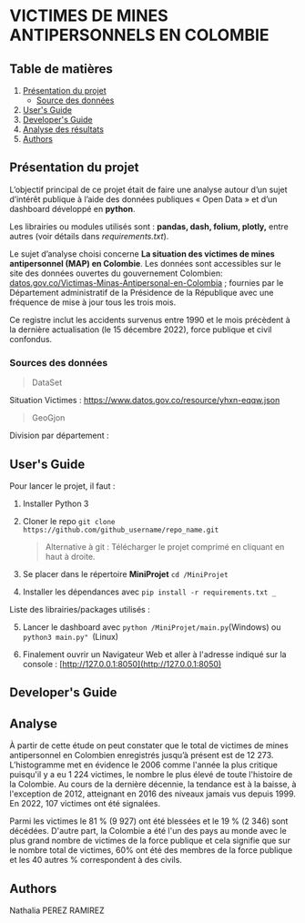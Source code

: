 # VICTIMES DE MINES ANTIPERSONNELS EN COLOMBIE
<!-- TABLE DES MATIERES -->
## Table de matières
1. [Présentation du projet](#introduction)
    - [Source des données](#sources)
2. [User's Guide](#user's_guide)
3. [Developer's Guide](#developers_guide)
4. [Analyse des résultats](#results)
5. [Authors](#authors)

<!-- INTRODUCTION-->
## Présentation du projet

L’objectif principal de ce projet était de faire une analyse autour d’un sujet d’intérêt publique à l’aide des données publiques « Open Data » et d’un dashboard développé en **python**.

Les librairies ou modules utilisés sont : **pandas, dash, folium, plotly,** entre autres (voir détails dans _requirements.txt_). 

Le sujet d’analyse choisi concerne **La situation des victimes de mines antipersonnel (MAP) en Colombie**. Les données sont accessibles sur le site des données ouvertes du gouvernement Colombien: [datos.gov.co/Victimas-Minas-Antipersonal-en-Colombia](https://www.datos.gov.co/Inclusi-n-Social-y-Reconciliaci-n/Situaci-n-V-ctimas-Minas-Antipersonal-en-Colombia/yhxn-eqqw) ; fournies par le Département administratif de la Présidence de la République avec une fréquence de mise à jour tous les trois mois.

Ce registre inclut les accidents survenus entre 1990 et le mois précèdent à la dernière actualisation (le 15 décembre 2022), force publique et civil confondus.

<!-- SOURCES DES DONNÉES -->
### Sources des données
>DataSet

Situation Victimes : https://www.datos.gov.co/resource/yhxn-eqqw.json
>GeoGjon

Division par département :
<!-- USER'S GUIDE -->
## User's Guide

Pour lancer le projet, il faut :

1. Installer Python 3

2. Cloner le repo 
	```git clone https://github.com/github_username/repo_name.git```

	>Alternative à git : Télécharger le projet comprimé en cliquant en haut à droite.

3. Se placer dans le répertoire **MiniProjet**
	```cd /MiniProjet```
4. Installer les dépendances avec 
	 ```pip install -r requirements.txt _```

Liste des librairies/packages utilisés :

5. Lancer le dashboard avec
	```python /MiniProjet/main.py```(Windows) ou 
	```python3 main.py" ```(Linux)

6. Finalement ouvrir un Navigateur Web et aller à l'adresse indiqué sur la console : [http://127.0.0.1:8050](http://127.0.0.1:8050)

## Developer's Guide

<!-- RESULTS -->
## Analyse

À partir de cette étude on peut constater que le total de victimes de mines antipersonnel en Colombien enregistrés jusqu’à présent est de 12 273. L’histogramme met en évidence le  2006 comme l'année la plus critique puisqu'il y a eu 1 224 victimes, le nombre le plus élevé de toute l'histoire de la Colombie. Au cours de la dernière décennie, la tendance est à la baisse, à l'exception de 2012, atteignant en 2016 des niveaux jamais vus depuis 1999. En 2022, 107 victimes ont été signalées.

Parmi les victimes le 81 % (9 927) ont été blessées et le 19 % (2 346) sont décédées. D'autre part, la Colombie a été l'un des pays au monde avec le plus grand nombre de victimes de la force publique et cela signifie que sur le nombre total de victimes, 60% ont été des membres de la force publique et les 40 autres % correspondent à des civils.

## Authors
Nathalia PEREZ RAMIREZ
